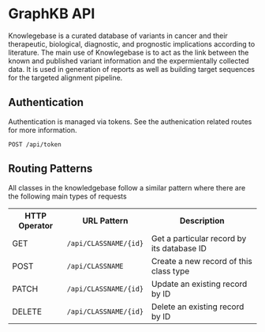 # GraphKB API

Knowlegebase is a curated database of variants in cancer and their therapeutic, biological, diagnostic, and prognostic implications according to literature.
The main use of Knowlegebase is to act as the link between the known and published variant information and the expermientally collected data.
It is used in generation of reports as well as building target sequences for the targeted alignment pipeline.

## Authentication

Authentication is managed via tokens. See the authenication related routes for more information.

```text
POST /api/token
```

## Routing Patterns

All classes in the knowledgebase follow a similar pattern where there are the following main types of requests

<table>
    <tr>
        <th>HTTP Operator</th>
        <th>URL Pattern</th>
        <th>Description</th>
    </tr>
    <tr>
        <td> GET </td>
        <td> <code>/api/CLASSNAME/{id}</code> </td>
        <td> Get a particular record by its database ID </td>
    </tr>
    <tr>
        <td> POST </td>
        <td> <code>/api/CLASSNAME</code> </td>
        <td> Create a new record of this class type </td>
    </tr>
    <tr>
        <td> PATCH </td>
        <td> <code>/api/CLASSNAME/{id}</code> </td>
        <td> Update an existing record by ID </td>
    </tr>
    <tr>
        <td> DELETE </td>
        <td> <code>/api/CLASSNAME/{id}</code> </td>
        <td> Delete an existing record by ID </td>
    </tr>
</table>

<p style="page-break-after: always;">&nbsp;</p>
